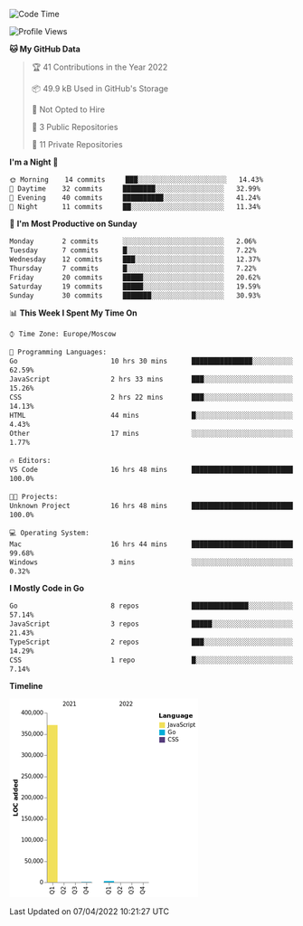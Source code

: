 <!--START_SECTION:waka-->
![Code Time](http://img.shields.io/badge/Code%20Time-253%20hrs%2056%20mins-blue)

![Profile Views](http://img.shields.io/badge/Profile%20Views-0-blue)

**🐱 My GitHub Data** 

> 🏆 41 Contributions in the Year 2022
 > 
> 📦 49.9 kB Used in GitHub's Storage 
 > 
> 🚫 Not Opted to Hire
 > 
> 📜 3 Public Repositories 
 > 
> 🔑 11 Private Repositories  
 > 
**I'm a Night 🦉** 

```text
🌞 Morning    14 commits     ███░░░░░░░░░░░░░░░░░░░░░░   14.43% 
🌆 Daytime    32 commits     ████████░░░░░░░░░░░░░░░░░   32.99% 
🌃 Evening    40 commits     ██████████░░░░░░░░░░░░░░░   41.24% 
🌙 Night      11 commits     ██░░░░░░░░░░░░░░░░░░░░░░░   11.34%

```
📅 **I'm Most Productive on Sunday** 

```text
Monday       2 commits      ░░░░░░░░░░░░░░░░░░░░░░░░░   2.06% 
Tuesday      7 commits      █░░░░░░░░░░░░░░░░░░░░░░░░   7.22% 
Wednesday    12 commits     ███░░░░░░░░░░░░░░░░░░░░░░   12.37% 
Thursday     7 commits      █░░░░░░░░░░░░░░░░░░░░░░░░   7.22% 
Friday       20 commits     █████░░░░░░░░░░░░░░░░░░░░   20.62% 
Saturday     19 commits     █████░░░░░░░░░░░░░░░░░░░░   19.59% 
Sunday       30 commits     ███████░░░░░░░░░░░░░░░░░░   30.93%

```


📊 **This Week I Spent My Time On** 

```text
⌚︎ Time Zone: Europe/Moscow

💬 Programming Languages: 
Go                       10 hrs 30 mins      ███████████████░░░░░░░░░░   62.59% 
JavaScript               2 hrs 33 mins       ███░░░░░░░░░░░░░░░░░░░░░░   15.26% 
CSS                      2 hrs 22 mins       ███░░░░░░░░░░░░░░░░░░░░░░   14.13% 
HTML                     44 mins             █░░░░░░░░░░░░░░░░░░░░░░░░   4.43% 
Other                    17 mins             ░░░░░░░░░░░░░░░░░░░░░░░░░   1.77%

🔥 Editors: 
VS Code                  16 hrs 48 mins      █████████████████████████   100.0%

🐱‍💻 Projects: 
Unknown Project          16 hrs 48 mins      █████████████████████████   100.0%

💻 Operating System: 
Mac                      16 hrs 44 mins      █████████████████████████   99.68% 
Windows                  3 mins              ░░░░░░░░░░░░░░░░░░░░░░░░░   0.32%

```

**I Mostly Code in Go** 

```text
Go                       8 repos             ██████████████░░░░░░░░░░░   57.14% 
JavaScript               3 repos             █████░░░░░░░░░░░░░░░░░░░░   21.43% 
TypeScript               2 repos             ███░░░░░░░░░░░░░░░░░░░░░░   14.29% 
CSS                      1 repo              █░░░░░░░░░░░░░░░░░░░░░░░░   7.14%

```


**Timeline**

![Chart not found](https://raw.githubusercontent.com/jeezft/jeezft/main/charts/bar_graph.png) 


 Last Updated on 07/04/2022 10:21:27 UTC
<!--END_SECTION:waka-->
